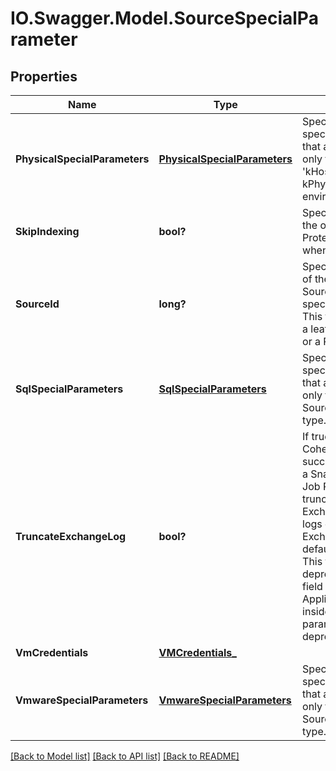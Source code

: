 # IO.Swagger.Model.SourceSpecialParameter
## Properties

Name | Type | Description | Notes
------------ | ------------- | ------------- | -------------
**PhysicalSpecialParameters** | [**PhysicalSpecialParameters**](PhysicalSpecialParameters.md) | Specifies additional special parameters that are applicable only to Sources of &#39;kHost&#39; type in a kPhysical environment. | [optional] 
**SkipIndexing** | **bool?** | Specifies not to index the objects in the Protection Source when backing up. | [optional] 
**SourceId** | **long?** | Specifies the object id of the Protection Source that these special settings apply. This field must refer to a leaf node such a VM or a Physical Server. | [optional] 
**SqlSpecialParameters** | [**SqlSpecialParameters**](SqlSpecialParameters.md) | Specifies additional special parameters that are applicable only to Protection Sources of &#39;kSQL&#39; type. | [optional] 
**TruncateExchangeLog** | **bool?** | If true, after the Cohesity Cluster successfully captures a Snapshot during a Job Run, the Cluster truncates the Exchange transaction logs on a Microsoft Exchange Server. The default value is false. This field is deprecated. Use the field in ApplicationParameters inside source specific parameter. deprecated: true | [optional] 
**VmCredentials** | [**VMCredentials_**](VMCredentials_.md) |  | [optional] 
**VmwareSpecialParameters** | [**VmwareSpecialParameters**](VmwareSpecialParameters.md) | Specifies additional special parameters that are applicable only to Protection Sources of &#39;kVMware&#39; type. | [optional] 

[[Back to Model list]](../README.md#documentation-for-models) [[Back to API list]](../README.md#documentation-for-api-endpoints) [[Back to README]](../README.md)

